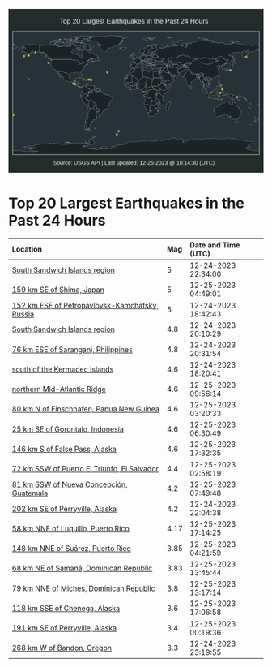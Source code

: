 ![Map](./map.png)

# Top 20 Largest Earthquakes in the Past 24 Hours

| Location | Mag | Date and Time (UTC) |
|:---|:---|:---|
| [South Sandwich Islands region](https://earthquake.usgs.gov/earthquakes/eventpage/us7000llax) | 5 | 12-24-2023 22:34:00 |
| [159 km SE of Shima, Japan](https://earthquake.usgs.gov/earthquakes/eventpage/us7000llbp) | 5 | 12-25-2023 04:49:01 |
| [152 km ESE of Petropavlovsk-Kamchatsky, Russia](https://earthquake.usgs.gov/earthquakes/eventpage/us7000lla8) | 5 | 12-24-2023 18:42:43 |
| [South Sandwich Islands region](https://earthquake.usgs.gov/earthquakes/eventpage/us7000llad) | 4.8 | 12-24-2023 20:10:29 |
| [76 km ESE of Sarangani, Philippines](https://earthquake.usgs.gov/earthquakes/eventpage/us7000llag) | 4.8 | 12-24-2023 20:31:54 |
| [south of the Kermadec Islands](https://earthquake.usgs.gov/earthquakes/eventpage/us7000lla2) | 4.6 | 12-24-2023 18:20:41 |
| [northern Mid-Atlantic Ridge](https://earthquake.usgs.gov/earthquakes/eventpage/us7000llch) | 4.6 | 12-25-2023 09:56:14 |
| [80 km N of Finschhafen, Papua New Guinea](https://earthquake.usgs.gov/earthquakes/eventpage/us7000llbg) | 4.6 | 12-25-2023 03:20:33 |
| [25 km SE of Gorontalo, Indonesia](https://earthquake.usgs.gov/earthquakes/eventpage/us7000llc0) | 4.6 | 12-25-2023 06:30:49 |
| [146 km S of False Pass, Alaska](https://earthquake.usgs.gov/earthquakes/eventpage/us7000lldz) | 4.6 | 12-25-2023 17:32:35 |
| [72 km SSW of Puerto El Triunfo, El Salvador](https://earthquake.usgs.gov/earthquakes/eventpage/us7000llbe) | 4.4 | 12-25-2023 02:58:19 |
| [81 km SSW of Nueva Concepción, Guatemala](https://earthquake.usgs.gov/earthquakes/eventpage/us7000llc6) | 4.2 | 12-25-2023 07:49:48 |
| [202 km SE of Perryville, Alaska](https://earthquake.usgs.gov/earthquakes/eventpage/ak023ggfipr4) | 4.2 | 12-24-2023 22:04:38 |
| [58 km NNE of Luquillo, Puerto Rico](https://earthquake.usgs.gov/earthquakes/eventpage/pr2023359003) | 4.17 | 12-25-2023 17:14:25 |
| [148 km NNE of Suárez, Puerto Rico](https://earthquake.usgs.gov/earthquakes/eventpage/pr2023359000) | 3.85 | 12-25-2023 04:21:59 |
| [68 km NE of Samaná, Dominican Republic](https://earthquake.usgs.gov/earthquakes/eventpage/pr2023359002) | 3.83 | 12-25-2023 13:45:44 |
| [79 km NNE of Miches, Dominican Republic](https://earthquake.usgs.gov/earthquakes/eventpage/pr2023359001) | 3.8 | 12-25-2023 13:17:14 |
| [118 km SSE of Chenega, Alaska](https://earthquake.usgs.gov/earthquakes/eventpage/ak023gi03dd8) | 3.6 | 12-25-2023 17:06:58 |
| [191 km SE of Perryville, Alaska](https://earthquake.usgs.gov/earthquakes/eventpage/ak023ghq1r0w) | 3.4 | 12-25-2023 00:19:36 |
| [268 km W of Bandon, Oregon](https://earthquake.usgs.gov/earthquakes/eventpage/us7000llb3) | 3.3 | 12-24-2023 23:19:55 |
